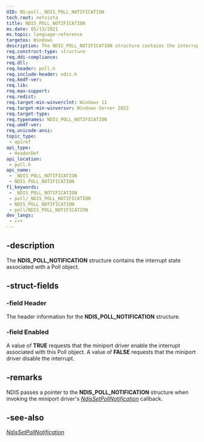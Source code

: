 ```yaml
---
UID: NS:poll._NDIS_POLL_NOTIFICATION
tech.root: netvista
title: NDIS_POLL_NOTIFICATION
ms.date: 05/13/2021
ms.topic: language-reference
targetos: Windows
description: The NDIS_POLL_NOTIFICATION structure contains the interrupt parameters for a Poll object.
req.construct-type: structure
req.ddi-compliance: 
req.dll: 
req.header: poll.h
req.include-header: ndis.h
req.kmdf-ver: 
req.lib: 
req.max-support: 
req.redist: 
req.target-min-winverclnt: Windows 11
req.target-min-winversvr: Windows Server 2022
req.target-type: 
req.typenames: NDIS_POLL_NOTIFICATION
req.umdf-ver: 
req.unicode-ansi: 
topic_type:
 - apiref
api_type:
 - HeaderDef
api_location:
 - poll.h
api_name:
 - _NDIS_POLL_NOTIFICATION
 - NDIS_POLL_NOTIFICATION
f1_keywords:
 - _NDIS_POLL_NOTIFICATION
 - poll/_NDIS_POLL_NOTIFICATION
 - NDIS_POLL_NOTIFICATION
 - poll/NDIS_POLL_NOTIFICATION
dev_langs:
 - c++
---
```


## -description

The **NDIS_POLL_NOTIFICATION** structure contains the interrupt state associated with a Poll object. 

## -struct-fields

### -field Header

The header information for the **NDIS_POLL_NOTIFICATION** structure. 

### -field Enabled

A value of **TRUE** requests that the miniport driver enable the interrupt associated with this Poll object. A value of **FALSE** requests that the miniport driver disable the interrupt.

## -remarks

NDIS passes a pointer to the **NDIS_POLL_NOTIFICATION** structure when invoking the miniport driver's [*NdisSetPollNotification*](nc-poll-ndis_set_poll_notification.md) callback. 

## -see-also

[*NdisSetPollNotification*](nc-poll-ndis_set_poll_notification.md)